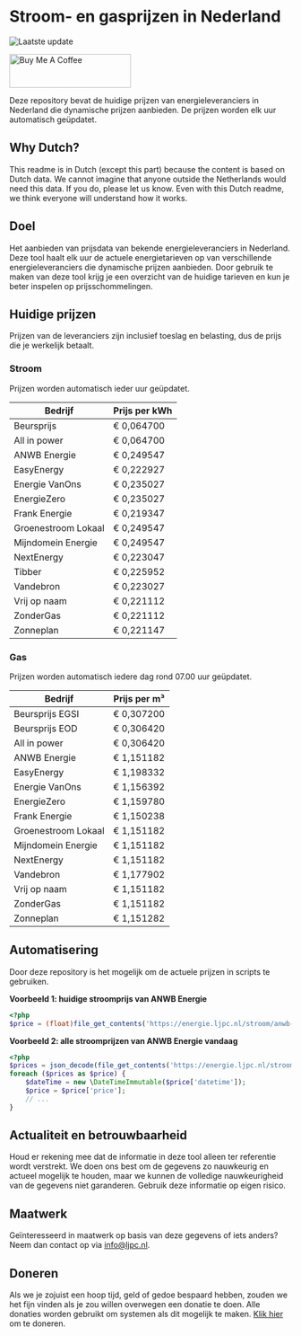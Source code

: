 # Stroom- en gasprijzen in Nederland

![Laatste update](https://img.shields.io/badge/laatste%20update-2025--08--31%2002%3A00%20CET-brightgreen)

<a href="https://www.buymeacoffee.com/Lars-" target="_blank"><img src="https://cdn.buymeacoffee.com/buttons/v2/default-orange.png" alt="Buy Me A Coffee" height="60" style="height: 60px !important;width: 217px !important;" ></a>

Deze repository bevat de huidige prijzen van energieleveranciers in Nederland die dynamische prijzen aanbieden. De prijzen worden elk uur automatisch geüpdatet.

## Why Dutch?

This readme is in Dutch (except this part) because the content is based on Dutch data. We cannot imagine that anyone outside the Netherlands would need this data. If you do, please let us know. Even with this Dutch readme, we think
everyone will understand how it works.

## Doel

Het aanbieden van prijsdata van bekende energieleveranciers in Nederland. Deze tool haalt elk uur de actuele energietarieven op van verschillende energieleveranciers die dynamische prijzen aanbieden. Door gebruik te maken van deze tool
krijg je een overzicht van de huidige tarieven en kun je beter inspelen op prijsschommelingen.

## Huidige prijzen

Prijzen van de leveranciers zijn inclusief toeslag en belasting, dus de prijs die je werkelijk betaalt.

### Stroom

Prijzen worden automatisch ieder uur geüpdatet.

 Bedrijf | Prijs per kWh 
---------|---------------
Beursprijs | € 0,064700
All in power | € 0,064700
ANWB Energie | € 0,249547
EasyEnergy | € 0,222927
Energie VanOns | € 0,235027
EnergieZero | € 0,235027
Frank Energie | € 0,219347
Groenestroom Lokaal | € 0,249547
Mijndomein Energie | € 0,249547
NextEnergy | € 0,223047
Tibber | € 0,225952
Vandebron | € 0,223027
Vrij op naam | € 0,221112
ZonderGas | € 0,221112
Zonneplan | € 0,221147


### Gas

Prijzen worden automatisch iedere dag rond 07.00 uur geüpdatet.

 Bedrijf | Prijs per m³ 
---------|--------------
Beursprijs EGSI | € 0,307200
Beursprijs EOD | € 0,306420
All in power | € 0,306420
ANWB Energie | € 1,151182
EasyEnergy | € 1,198332
Energie VanOns | € 1,156392
EnergieZero | € 1,159780
Frank Energie | € 1,150238
Groenestroom Lokaal | € 1,151182
Mijndomein Energie | € 1,151182
NextEnergy | € 1,151182
Vandebron | € 1,177902
Vrij op naam | € 1,151182
ZonderGas | € 1,151182
Zonneplan | € 1,151282


## Automatisering

Door deze repository is het mogelijk om de actuele prijzen in scripts te gebruiken.

**Voorbeeld 1: huidige stroomprijs van ANWB Energie**

```php
<?php
$price = (float)file_get_contents('https://energie.ljpc.nl/stroom/anwb-energie-nu.txt');

```

**Voorbeeld 2: alle stroomprijzen van ANWB Energie vandaag**

```php
<?php
$prices = json_decode(file_get_contents('https://energie.ljpc.nl/stroom/all-in-power-vandaag.json'),true);
foreach ($prices as $price) {
    $dateTime = new \DateTimeImmutable($price['datetime']);
    $price = $price['price'];
    // ...
}
```

## Actualiteit en betrouwbaarheid

Houd er rekening mee dat de informatie in deze tool alleen ter referentie wordt verstrekt. We doen ons best om de gegevens zo nauwkeurig en actueel mogelijk te houden, maar we kunnen de volledige nauwkeurigheid van de gegevens niet
garanderen. Gebruik deze informatie op eigen risico.

## Maatwerk

Geïnteresseerd in maatwerk op basis van deze gegevens of iets anders? Neem dan contact op
via [info@ljpc.nl](mailto:info@ljpc.nl?subject=Energie%20prijzen).

## Doneren

Als we je zojuist een hoop tijd, geld of gedoe bespaard hebben, zouden we het fijn vinden als je zou willen overwegen een
donatie te doen. Alle donaties worden gebruikt om systemen als dit mogelijk te
maken. [Klik hier](https://www.buymeacoffee.com/Lars-) om te doneren.
